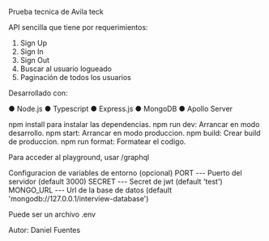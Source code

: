 Prueba tecnica de Avila teck

API sencilla que tiene por requerimientos:

1. Sign Up
2. Sign In
3. Sign Out
4. Buscar al usuario logueado
5. Paginación de todos los usuarios

Desarrollado con:

● Node.js
● Typescript
● Express.js
● MongoDB
● Apollo Server

npm install para instalar las dependencias.
npm run dev: Arrancar en modo desarrollo.
npm start: Arrancar en modo produccion.
npm build: Crear build de produccion.
npm run format: Formatear el codigo.

Para acceder al playground, usar /graphql

Configuracion de variables de entorno (opcional)
PORT --- Puerto del servidor (default 3000)
SECRET --- Secret de jwt (default 'test')
MONGO_URL --- Url de la base de datos (default 'mongodb://127.0.0.1/interview-database')

Puede ser un archivo .env

Autor: Daniel Fuentes
